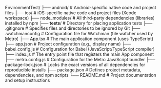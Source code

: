 EnvironmentTest/
├── android/                 # Android-specific native code and project files
├── ios/                    # iOS-specific native code and project files (Xcode workspace)
├── node_modules/           # All third-party dependencies (libraries) installed by npm
├── __tests__/              # Directory for placing application tests
├── .gitignore             # Specifies files and directories to be ignored by Git
├── .watchmanconfig        # Configuration file for Watchman (file watcher used by Metro)
├── App.tsx                # The main application component (uses TypeScript)
├── app.json               # Project configuration (e.g., display name)
├── babel.config.js        # Configuration for Babel (JavaScript/TypeScript compiler)
├── index.js               # The entry point file that registers the main App component
├── metro.config.js        # Configuration for the Metro JavaScript bundler
├── package-lock.json      # Locks the exact versions of all dependencies for reproducible installs
├── package.json           # Defines project metadata, dependencies, and npm scripts
└── README.md              # Project documentation and setup instructions